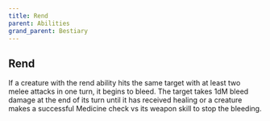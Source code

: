 ```yaml
---
title: Rend
parent: Abilities
grand_parent: Bestiary
---
```


## Rend
If a creature with the rend ability hits the same target with at least two melee attacks in one turn, it begins to bleed. The target takes 1dM bleed damage at the end of its turn until it has received healing or a creature makes a successful Medicine check vs its weapon skill to stop the bleeding.
